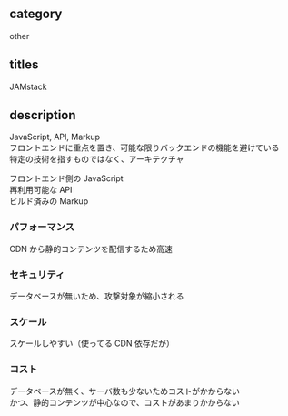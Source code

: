 ## category

other

## titles

JAMstack

## description

JavaScript, API, Markup  
フロントエンドに重点を置き、可能な限りバックエンドの機能を避けている  
特定の技術を指すものではなく、アーキテクチャ

フロントエンド側の JavaScript  
再利用可能な API  
ビルド済みの Markup

### パフォーマンス

CDN から静的コンテンツを配信するため高速

### セキュリティ

データベースが無いため、攻撃対象が縮小される

### スケール

スケールしやすい（使ってる CDN 依存だが）

### コスト

データベースが無く、サーバ数も少ないためコストがかからない  
かつ、静的コンテンツが中心なので、コストがあまりかからない
